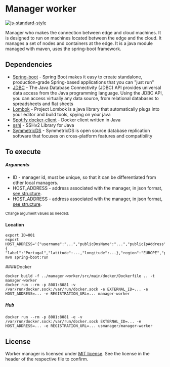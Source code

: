 # Manager worker

[![js-standard-style](https://img.shields.io/badge/code%20style-checkstyle-brightgreen.svg)](https://checkstyle.org/)

Manager who makes the connection between edge and cloud machines.
It is designed to run on machines located between the edge and the cloud.
It manages a set of nodes and containers at the edge.
It is a java module managed with maven, uses the spring-boot framework.

## Dependencies

- [Spring-boot](https://spring.io/projects/spring-boot) - Spring Boot makes it easy to create standalone, production-grade Spring-based applications that you can "just run"
- [JDBC](https://docs.oracle.com/javase/8/docs/technotes/guides/jdbc/) - The Java Database Connectivity (JDBC) API provides universal data access from the Java programming language. Using the JDBC API, you can access virtually any data source, from relational databases to spreadsheets and flat sheets
- [Lombok](https://projectlombok.org/) - Project Lombok is a java library that automatically plugs into your editor and build tools, spying on your java
- [Spotify docker-client](https://github.com/spotify/docker-client) - Docker client written in Java
- [sshj](https://github.com/hierynomus/sshj) - SSHv2 Library for Java
- [SymmetricDS](https://www.symmetricds.org/) - SymmetricDS is open source database replication software that focuses on cross-platform features and compatibility
## To execute

##### Arguments
- ID - manager id, must be unique, so that it can be differentiated from other local managers.
- HOST_ADDRESS - address associated with the manager, in json format, [see structure](../manager-database/src/main/java/pt/unl/fct/miei/usmanagement/manager/hosts/HostAddress.java).
- HOST_ADDRESS - address associated with the manager, in json format, [see structure](../manager-database/src/main/java/pt/unl/fct/miei/usmanagement/manager/hosts/HostAddress.java).

<sup>Change argument values ​​as needed:</sup>

#### Location

```shell script
export ID=001
export HOST_ADDRESS='{"username":"...","publicDnsName":"...","publicIpAddress":"...","privateIpAddress":"...","coordinates":{ "label":"Portugal","latitude":...,"longitude":...},"region":"EUROPE","place":"..."}'
mvn spring-boot:run
```

####Docker
```shell script
docker build -f ../manager-worker/src/main/docker/Dockerfile .. -t manager-worker
docker run --rm -p 8081:8081 -v /var/run/docker.sock:/var/run/docker.sock -e EXTERNAL_ID=... -e HOST_ADDRESS=... -e REGISTRATION_URL=... manager-worker
```

##### Hub
```shell script
docker run --rm -p 8081:8081 -e -v /var/run/docker.sock:/var/run/docker.sock EXTERNAL_ID=... -e HOST_ADDRESS=... -e REGISTRATION_URL=... usmanager/manager-worker
```

## License

Worker manager is licensed under [MIT license](../LICENSE). See the license in the header of the respective file to confirm.
